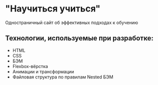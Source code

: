 # "Научиться учиться"

Одностраничный сайт об эффективных подходах к обучению

## Технологии, используемые при разработке:

* HTML
* CSS
* БЭМ
* Flexbox-вёрстка
* Анимации и трансформации
* Файловая структура по правилам Nested БЭМ